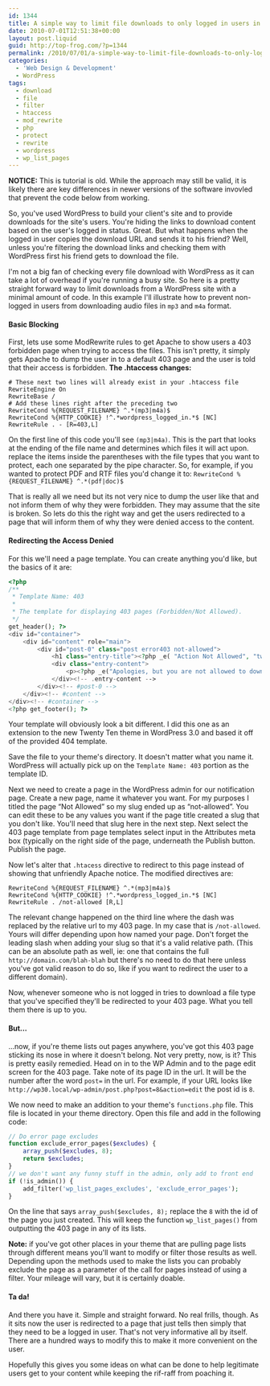 ```yaml
---
id: 1344
title: A simple way to limit file downloads to only logged in users in WordPress
date: 2010-07-01T12:51:38+00:00
layout: post.liquid
guid: http://top-frog.com/?p=1344
permalink: /2010/07/01/a-simple-way-to-limit-file-downloads-to-only-logged-in-users-in-wordpress/
categories:
  - 'Web Design & Development'
  - WordPress
tags:
  - download
  - file
  - filter
  - htaccess
  - mod_rewrite
  - php
  - protect
  - rewrite
  - wordpress
  - wp_list_pages
---
```


<div class="alert warning">

**NOTICE:** This is tutorial is old. While the approach may still be valid, it is likely there are key differences in newer versions of the software invovled that prevent the code below from working.

</div>

So, you've used WordPress to build your client's site and to provide downloads for the site's users. You're hiding the links to download content based on the user's logged in status. Great. But what happens when the logged in user copies the download URL and sends it to his friend? Well, unless you're filtering the download links and checking them with WordPress first his friend gets to download the file.

I'm not a big fan of checking every file download with WordPress as it can take a lot of overhead if you're running a busy site. So here is a pretty straight forward way to limit downloads from a WordPress site with a minimal amount of code. In this example I'll illustrate how to prevent non-logged in users from downloading audio files in `mp3` and `m4a` format.

#### Basic Blocking

First, lets use some ModRewrite rules to get Apache to show users a 403 forbidden page when trying to access the files. This isn't pretty, it simply gets Apache to dump the user in to a default 403 page and the user is told that their access is forbidden. **The .htaccess changes:**

``` apacheconf
# These next two lines will already exist in your .htaccess file
RewriteEngine On
RewriteBase /
# Add these lines right after the preceding two
RewriteCond %{REQUEST_FILENAME} ^.*(mp3|m4a)$
RewriteCond %{HTTP_COOKIE} !^.*wordpress_logged_in.*$ [NC]
RewriteRule . - [R=403,L]
```

On the first line of this code you'll see `(mp3|m4a)`. This is the part that looks at the ending of the file name and determines which files it will act upon. replace the items inside the parentheses with the file types that you want to protect, each one separated by the pipe character. So, for example, if you wanted to protect PDF and RTF files you'd change it to: `RewriteCond %{REQUEST_FILENAME} ^.*(pdf|doc)$`

That is really all we need but its not very nice to dump the user like that and not inform them of why they were forbidden. They may assume that the site is broken. So lets do this the right way and get the users redirected to a page that will inform them of why they were denied access to the content.

#### Redirecting the Access Denied

For this we'll need a page template. You can create anything you'd like, but the basics of it are: 

``` php
<?php
/**
 * Template Name: 403
 *
 * The template for displaying 403 pages (Forbidden/Not Allowed).
 */
get_header(); ?>
<div id="container">
	<div id="content" role="main">
		<div id="post-0" class="post error403 not-allowed">
			<h1 class="entry-title"><?php _e( "Action Not Allowed", "twentyten" ); ?></h1>
			<div class="entry-content">
				<p><?php _e("Apologies, but you are not allowed to download files while not logged in.", "twentyten"; ); ?></p>
			</div><!-- .entry-content -->
		</div><!-- #post-0 -->
	</div><!-- #content -->
</div><!-- #container -->
<?php get_footer(); ?>
```

Your template will obviously look a bit different. I did this one as an extension to the new Twenty Ten theme in WordPress 3.0 and based it off of the provided 404 template.

Save the file to your theme's directory. It doesn't matter what you name it. WordPress will actually pick up on the `Template Name: 403` portion as the template ID. 

Next we need to create a page in the WordPress admin for our notification page. Create a new page, name it whatever you want. For my purposes I titled the page &#8220;Not Allowed&#8221; so my slug ended up as &#8220;not-allowed&#8221;. You can edit these to be any values you want if the page title created a slug that you don't like. You'll need that slug here in the next step. Next select the 403 page template from page templates select input in the Attributes meta box (typically on the right side of the page, underneath the Publish button. Publish the page.

Now let's alter that `.htacess` directive to redirect to this page instead of showing that unfriendly Apache notice. The modified directives are:

``` apacheconf
RewriteCond %{REQUEST_FILENAME} ^.*(mp3|m4a)$
RewriteCond %{HTTP_COOKIE} !^.*wordpress_logged_in.*$ [NC]
RewriteRule . /not-allowed [R,L]
```

The relevant change happened on the third line where the dash was replaced by the relative url to my 403 page. In my case that is `/not-allowed`. Yours will differ depending upon how named your page. Don't forget the leading slash when adding your slug so that it's a valid relative path. (This can be an absolute path as well, ie: one that contains the full `http://domain.com/blah-blah` but there's no need to do that here unless you've got valid reason to do so, like if you want to redirect the user to a different domain).

Now, whenever someone who is not logged in tries to download a file type that you've specified they'll be redirected to your 403 page. What you tell them there is up to you.

#### But&hellip;

&hellip;now, if you're theme lists out pages anywhere, you've got this 403 page sticking its nose in where it doesn't belong. Not very pretty, now, is it? This is pretty easily remedied. Head on in to the WP Admin and to the page edit screen for the 403 page. Take note of its page ID in the url. It will be the number after the word `post=` in the url. For example, if your URL looks like `http://wp30.local/wp-admin/post.php?post=8&action=edit` the post id is `8`.

We now need to make an addition to your theme's `functions.php` file. This file is located in your theme directory. Open this file and add in the following code:

``` php
// Do error page excludes
function exclude_error_pages($excludes) {
	array_push($excludes, 8);
	return $excludes;
}
// we don't want any funny stuff in the admin, only add to front end
if (!is_admin()) {
	add_filter('wp_list_pages_excludes', 'exclude_error_pages');
}
```

On the line that says `array_push($excludes, 8);` replace the `8` with the id of the page you just created. This will keep the function `wp_list_pages()` from outputting the 403 page in any of its lists. 

**Note:** if you've got other places in your theme that are pulling page lists through different means you'll want to modify or filter those results as well. Depending upon the methods used to make the lists you can probably exclude the page as a parameter of the call for pages instead of using a filter. Your mileage will vary, but it is certainly doable.

#### Ta da!

And there you have it. Simple and straight forward. No real frills, though. As it sits now the user is redirected to a page that just tells then simply that they need to be a logged in user. That's not very informative all by itself. There are a hundred ways to modify this to make it more convenient on the user.

Hopefully this gives you some ideas on what can be done to help legitimate users get to your content while keeping the rif-raff from poaching it.
